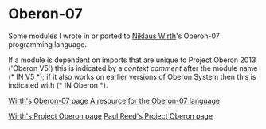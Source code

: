 # Oberon-07
Some modules I wrote in or ported to [Niklaus Wirth](https://inf.ethz.ch/personal/wirth/)'s Oberon-07 programming language.

If a module is dependent on imports that are unique to Project Oberon 2013 ('Oberon V5')
this is indicated by a *context comment* after the module name (*&nbsp;IN&nbsp;V5&nbsp;\*); if it also works on
earlier versions of Oberon System then this is indicated with (\*&nbsp;IN&nbsp;Oberon&nbsp;\*).

[Wirth's Oberon-07 page](https://inf.ethz.ch/personal/wirth/Oberon/index.html)
[A resource for the Oberon-07 language](http://oberon07.com/)

[Wirth's Project Oberon page](https://inf.ethz.ch/personal/wirth/ProjectOberon/index.html)
[Paul Reed's Project Oberon page](http://www.projectoberon.com/home)
